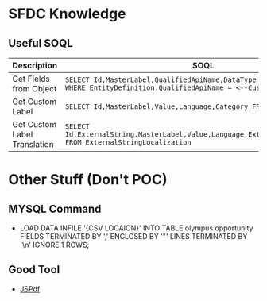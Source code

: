 # SFDC Knowledge
## Useful SOQL
| Description  | SOQL |
| ------------- | ------------- |
| Get Fields from Object  | ```SELECT Id,MasterLabel,QualifiedApiName,DataType FROM FieldDefinition WHERE EntityDefinition.QualifiedApiName = <--Custom Object API-->``` |
| Get Custom Label  | ```SELECT Id,MasterLabel,Value,Language,Category FROM Externalstring``` |
| Get Custom Label Translation  | ```SELECT Id,ExternalString.MasterLabel,Value,Language,ExternalString.Category FROM ExternalStringLocalization``` |


# Other Stuff (Don't POC)
## MYSQL Command
- LOAD DATA INFILE '{CSV LOCAION}' INTO TABLE olympus.opportunity FIELDS TERMINATED BY ',' ENCLOSED BY '"' LINES TERMINATED BY '\n' IGNORE 1 ROWS;

## Good Tool
- [JSPdf](https://github.com/parallax/jsPDF)
